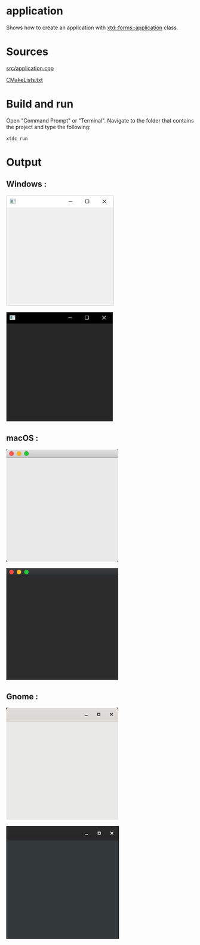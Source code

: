 # application

Shows how to create an application with  [xtd::forms::application](../../../../src/xtd_forms/include/xtd/forms/application.hpp) class.

# Sources

[src/application.cpp](src/application.cpp)

[CMakeLists.txt](CMakeLists.txt)

# Build and run

Open "Command Prompt" or "Terminal". Navigate to the folder that contains the project and type the following:

```shell
xtdc run
```

# Output

## Windows :

![Screenshot](../../../../docs/pictures/examples/application_w.png)

![Screenshot](../../../../docs/pictures/examples/application_wd.png)

## macOS :

![Screenshot](../../../../docs/pictures/examples/application_m.png)

![Screenshot](../../../../docs/pictures/examples/application_md.png)

## Gnome :

![Screenshot](../../../../docs/pictures/examples/application_g.png)

![Screenshot](../../../../docs/pictures/examples/application_gd.png)
